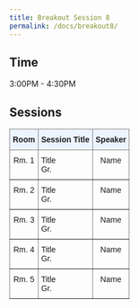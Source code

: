 ```yaml
---
title: Breakout Session 8
permalink: /docs/breakout8/
---
```


## Time

3:00PM - 4:30PM

## Sessions

<style type="text/css">
.tg  {border-collapse:collapse;border-spacing:0;}
.tg td{border-color:black;border-style:solid;border-width:1px;font-family:Arial, sans-serif;font-size:14px;
  overflow:hidden;padding:10px 5px;word-break:normal;}
.tg th{border-color:black;border-style:solid;border-width:1px;font-family:Arial, sans-serif;font-size:14px;
  font-weight:normal;overflow:hidden;padding:10px 5px;word-break:normal;}
.tg .tg-c3ow{border-color:inherit;text-align:center;vertical-align:top}
.tg .tg-5w3z{background-color:#ecf4ff;border-color:inherit;text-align:center;vertical-align:top}
.tg .tg-0pky{border-color:inherit;text-align:left;vertical-align:top}
</style>
<table class="tg">
<thead>
  <tr>
    <th class="tg-5w3z"><span style="font-weight:bold">Room</span></th>
    <th class="tg-5w3z"><span style="font-weight:bold">Session Title</span></th>
    <th class="tg-5w3z"><span style="font-weight:bold">Speaker</span></th>
  </tr>
</thead>
<tbody>
  <tr>
    <td class="tg-c3ow">Rm. 1</td>
    <td class="tg-0pky">Title<br>Gr. </td>
    <td class="tg-c3ow">Name</td>
  </tr>
  <tr>
    <td class="tg-c3ow">Rm. 2</td>
    <td class="tg-0pky">Title<br>Gr. </td>
    <td class="tg-c3ow">Name</td>
  </tr>
  <tr>
    <td class="tg-c3ow">Rm. 3</td>
    <td class="tg-0pky">Title<br>Gr. </td>
    <td class="tg-c3ow">Name</td>
  </tr>
  <tr>
    <td class="tg-c3ow">Rm. 4</td>
    <td class="tg-0pky">Title<br>Gr. </td>
    <td class="tg-c3ow">Name</td>
  </tr>
  <tr>
    <td class="tg-c3ow">Rm. 5</td>
    <td class="tg-0pky">Title<br>Gr. </td>
    <td class="tg-c3ow">Name</td>
  </tr>
</tbody>
</table>